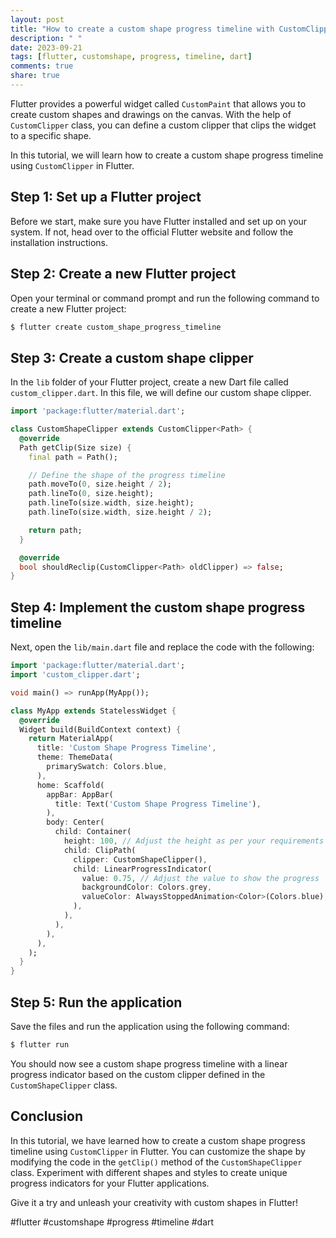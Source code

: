 ```yaml
---
layout: post
title: "How to create a custom shape progress timeline with CustomClipper in Flutter"
description: " "
date: 2023-09-21
tags: [flutter, customshape, progress, timeline, dart]
comments: true
share: true
---
```


Flutter provides a powerful widget called `CustomPaint` that allows you to create custom shapes and drawings on the canvas. With the help of `CustomClipper` class, you can define a custom clipper that clips the widget to a specific shape.

In this tutorial, we will learn how to create a custom shape progress timeline using `CustomClipper` in Flutter.

## Step 1: Set up a Flutter project

Before we start, make sure you have Flutter installed and set up on your system. If not, head over to the official Flutter website and follow the installation instructions.

## Step 2: Create a new Flutter project

Open your terminal or command prompt and run the following command to create a new Flutter project:

```bash
$ flutter create custom_shape_progress_timeline
```

## Step 3: Create a custom shape clipper

In the `lib` folder of your Flutter project, create a new Dart file called `custom_clipper.dart`. In this file, we will define our custom shape clipper.

```dart
import 'package:flutter/material.dart';

class CustomShapeClipper extends CustomClipper<Path> {
  @override
  Path getClip(Size size) {
    final path = Path();

    // Define the shape of the progress timeline
    path.moveTo(0, size.height / 2);
    path.lineTo(0, size.height);
    path.lineTo(size.width, size.height);
    path.lineTo(size.width, size.height / 2);

    return path;
  }

  @override
  bool shouldReclip(CustomClipper<Path> oldClipper) => false;
}
```
## Step 4: Implement the custom shape progress timeline

Next, open the `lib/main.dart` file and replace the code with the following:

```dart
import 'package:flutter/material.dart';
import 'custom_clipper.dart';

void main() => runApp(MyApp());

class MyApp extends StatelessWidget {
  @override
  Widget build(BuildContext context) {
    return MaterialApp(
      title: 'Custom Shape Progress Timeline',
      theme: ThemeData(
        primarySwatch: Colors.blue,
      ),
      home: Scaffold(
        appBar: AppBar(
          title: Text('Custom Shape Progress Timeline'),
        ),
        body: Center(
          child: Container(
            height: 100, // Adjust the height as per your requirements
            child: ClipPath(
              clipper: CustomShapeClipper(),
              child: LinearProgressIndicator(
                value: 0.75, // Adjust the value to show the progress
                backgroundColor: Colors.grey,
                valueColor: AlwaysStoppedAnimation<Color>(Colors.blue),
              ),
            ),
          ),
        ),
      ),
    );
  }
}
```

## Step 5: Run the application

Save the files and run the application using the following command:

```bash
$ flutter run
```

You should now see a custom shape progress timeline with a linear progress indicator based on the custom clipper defined in the `CustomShapeClipper` class.

## Conclusion

In this tutorial, we have learned how to create a custom shape progress timeline using `CustomClipper` in Flutter. You can customize the shape by modifying the code in the `getClip()` method of the `CustomShapeClipper` class. Experiment with different shapes and styles to create unique progress indicators for your Flutter applications.

Give it a try and unleash your creativity with custom shapes in Flutter!

#flutter #customshape #progress #timeline #dart